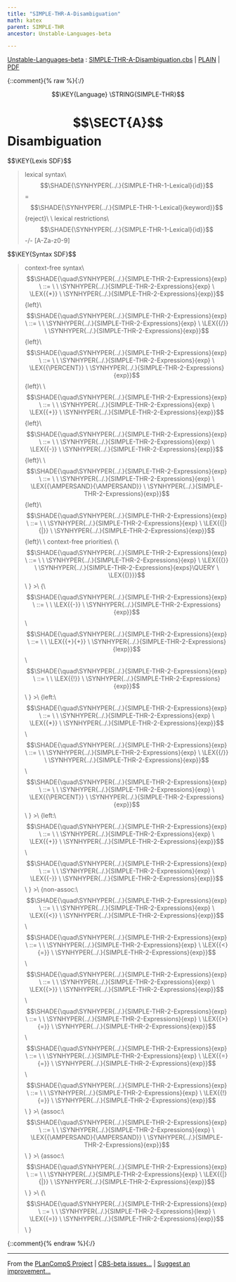 ```yaml
---
title: "SIMPLE-THR-A-Disambiguation"
math: katex
parent: SIMPLE-THR
ancestor: Unstable-Languages-beta

---
```

[Unstable-Languages-beta] : [SIMPLE-THR-A-Disambiguation.cbs] \| [PLAIN] \| [PDF]

{::comment}{% raw %}{:/}

$$\KEY{Language} \STRING{SIMPLE-THR}$$

# $$\SECT{A}$$ Disambiguation
           


\$$\KEY{Lexis SDF}$$

>    lexical syntax\\
>      $$\SHADE{\SYNHYPER{../.}{SIMPLE-THR-1-Lexical}{id}}$$ = $$\SHADE{\SYNHYPER{../.}{SIMPLE-THR-1-Lexical}{keyword}}$$ {reject}\\
>    \\
>    lexical restrictions\\
>      $$\SHADE{\SYNHYPER{../.}{SIMPLE-THR-1-Lexical}{id}}$$ -/- [A-Za-z0-9]

\$$\KEY{Syntax SDF}$$

>    context-free syntax\\
>    $$\SHADE{\quad\SYNHYPER{../.}{SIMPLE-THR-2-Expressions}{exp}  \ ::= \  \  \SYNHYPER{../.}{SIMPLE-THR-2-Expressions}{exp} \ \LEX{{*}} \ \SYNHYPER{../.}{SIMPLE-THR-2-Expressions}{exp}}$$ {left}\\
>    $$\SHADE{\quad\SYNHYPER{../.}{SIMPLE-THR-2-Expressions}{exp}  \ ::= \  \  \SYNHYPER{../.}{SIMPLE-THR-2-Expressions}{exp} \ \LEX{{/}} \ \SYNHYPER{../.}{SIMPLE-THR-2-Expressions}{exp}}$$ {left}\\
>    $$\SHADE{\quad\SYNHYPER{../.}{SIMPLE-THR-2-Expressions}{exp}  \ ::= \  \  \SYNHYPER{../.}{SIMPLE-THR-2-Expressions}{exp} \ \LEX{{\PERCENT}} \ \SYNHYPER{../.}{SIMPLE-THR-2-Expressions}{exp}}$$ {left}\\
>    \\
>    $$\SHADE{\quad\SYNHYPER{../.}{SIMPLE-THR-2-Expressions}{exp}  \ ::= \  \  \SYNHYPER{../.}{SIMPLE-THR-2-Expressions}{exp} \ \LEX{{+}} \ \SYNHYPER{../.}{SIMPLE-THR-2-Expressions}{exp}}$$ {left}\\
>    $$\SHADE{\quad\SYNHYPER{../.}{SIMPLE-THR-2-Expressions}{exp}  \ ::= \  \  \SYNHYPER{../.}{SIMPLE-THR-2-Expressions}{exp} \ \LEX{{-}} \ \SYNHYPER{../.}{SIMPLE-THR-2-Expressions}{exp}}$$ {left}\\
>    \\
>    $$\SHADE{\quad\SYNHYPER{../.}{SIMPLE-THR-2-Expressions}{exp}  \ ::= \  \  \SYNHYPER{../.}{SIMPLE-THR-2-Expressions}{exp} \ \LEX{{\AMPERSAND}{\AMPERSAND}} \ \SYNHYPER{../.}{SIMPLE-THR-2-Expressions}{exp}}$$ {left}\\
>    $$\SHADE{\quad\SYNHYPER{../.}{SIMPLE-THR-2-Expressions}{exp}  \ ::= \  \  \SYNHYPER{../.}{SIMPLE-THR-2-Expressions}{exp} \ \LEX{{|}{|}} \ \SYNHYPER{../.}{SIMPLE-THR-2-Expressions}{exp}}$$ {left}\\
>    \\
>    context-free priorities\\
>    {\\
>    $$\SHADE{\quad\SYNHYPER{../.}{SIMPLE-THR-2-Expressions}{exp}  \ ::= \  \  \SYNHYPER{../.}{SIMPLE-THR-2-Expressions}{exp} \ \LEX{{(}} \ \SYNHYPER{../.}{SIMPLE-THR-2-Expressions}{exps}\QUERY \ \LEX{{)}}}$$\\
>    } >\\
>    {\\
>    $$\SHADE{\quad\SYNHYPER{../.}{SIMPLE-THR-2-Expressions}{exp}  \ ::= \  \  \LEX{{-}} \ \SYNHYPER{../.}{SIMPLE-THR-2-Expressions}{exp}}$$\\
>    $$\SHADE{\quad\SYNHYPER{../.}{SIMPLE-THR-2-Expressions}{exp}  \ ::= \  \  \LEX{{+}{+}} \ \SYNHYPER{../.}{SIMPLE-THR-2-Expressions}{lexp}}$$\\
>    $$\SHADE{\quad\SYNHYPER{../.}{SIMPLE-THR-2-Expressions}{exp}  \ ::= \  \  \LEX{{!}} \ \SYNHYPER{../.}{SIMPLE-THR-2-Expressions}{exp}}$$\\
>    } >\\
>    {left:\\
>    $$\SHADE{\quad\SYNHYPER{../.}{SIMPLE-THR-2-Expressions}{exp}  \ ::= \  \  \SYNHYPER{../.}{SIMPLE-THR-2-Expressions}{exp} \ \LEX{{*}} \ \SYNHYPER{../.}{SIMPLE-THR-2-Expressions}{exp}}$$\\
>    $$\SHADE{\quad\SYNHYPER{../.}{SIMPLE-THR-2-Expressions}{exp}  \ ::= \  \  \SYNHYPER{../.}{SIMPLE-THR-2-Expressions}{exp} \ \LEX{{/}} \ \SYNHYPER{../.}{SIMPLE-THR-2-Expressions}{exp}}$$\\
>    $$\SHADE{\quad\SYNHYPER{../.}{SIMPLE-THR-2-Expressions}{exp}  \ ::= \  \  \SYNHYPER{../.}{SIMPLE-THR-2-Expressions}{exp} \ \LEX{{\PERCENT}} \ \SYNHYPER{../.}{SIMPLE-THR-2-Expressions}{exp}}$$\\
>    } >\\
>    {left:\\
>    $$\SHADE{\quad\SYNHYPER{../.}{SIMPLE-THR-2-Expressions}{exp}  \ ::= \  \  \SYNHYPER{../.}{SIMPLE-THR-2-Expressions}{exp} \ \LEX{{+}} \ \SYNHYPER{../.}{SIMPLE-THR-2-Expressions}{exp}}$$\\
>    $$\SHADE{\quad\SYNHYPER{../.}{SIMPLE-THR-2-Expressions}{exp}  \ ::= \  \  \SYNHYPER{../.}{SIMPLE-THR-2-Expressions}{exp} \ \LEX{{-}} \ \SYNHYPER{../.}{SIMPLE-THR-2-Expressions}{exp}}$$\\
>    } >\\
>    {non-assoc:\\
>    $$\SHADE{\quad\SYNHYPER{../.}{SIMPLE-THR-2-Expressions}{exp}  \ ::= \  \  \SYNHYPER{../.}{SIMPLE-THR-2-Expressions}{exp} \ \LEX{{<}} \ \SYNHYPER{../.}{SIMPLE-THR-2-Expressions}{exp}}$$\\
>    $$\SHADE{\quad\SYNHYPER{../.}{SIMPLE-THR-2-Expressions}{exp}  \ ::= \  \  \SYNHYPER{../.}{SIMPLE-THR-2-Expressions}{exp} \ \LEX{{<}{=}} \ \SYNHYPER{../.}{SIMPLE-THR-2-Expressions}{exp}}$$\\
>    $$\SHADE{\quad\SYNHYPER{../.}{SIMPLE-THR-2-Expressions}{exp}  \ ::= \  \  \SYNHYPER{../.}{SIMPLE-THR-2-Expressions}{exp} \ \LEX{{>}} \ \SYNHYPER{../.}{SIMPLE-THR-2-Expressions}{exp}}$$\\
>    $$\SHADE{\quad\SYNHYPER{../.}{SIMPLE-THR-2-Expressions}{exp}  \ ::= \  \  \SYNHYPER{../.}{SIMPLE-THR-2-Expressions}{exp} \ \LEX{{>}{=}} \ \SYNHYPER{../.}{SIMPLE-THR-2-Expressions}{exp}}$$\\
>    $$\SHADE{\quad\SYNHYPER{../.}{SIMPLE-THR-2-Expressions}{exp}  \ ::= \  \  \SYNHYPER{../.}{SIMPLE-THR-2-Expressions}{exp} \ \LEX{{=}{=}} \ \SYNHYPER{../.}{SIMPLE-THR-2-Expressions}{exp}}$$\\
>    $$\SHADE{\quad\SYNHYPER{../.}{SIMPLE-THR-2-Expressions}{exp}  \ ::= \  \  \SYNHYPER{../.}{SIMPLE-THR-2-Expressions}{exp} \ \LEX{{!}{=}} \ \SYNHYPER{../.}{SIMPLE-THR-2-Expressions}{exp}}$$\\
>    } >\\
>    {assoc:\\
>    $$\SHADE{\quad\SYNHYPER{../.}{SIMPLE-THR-2-Expressions}{exp}  \ ::= \  \  \SYNHYPER{../.}{SIMPLE-THR-2-Expressions}{exp} \ \LEX{{\AMPERSAND}{\AMPERSAND}} \ \SYNHYPER{../.}{SIMPLE-THR-2-Expressions}{exp}}$$\\
>    } >\\
>    {assoc:\\
>    $$\SHADE{\quad\SYNHYPER{../.}{SIMPLE-THR-2-Expressions}{exp}  \ ::= \  \  \SYNHYPER{../.}{SIMPLE-THR-2-Expressions}{exp} \ \LEX{{|}{|}} \ \SYNHYPER{../.}{SIMPLE-THR-2-Expressions}{exp}}$$\\
>    } >\\
>    {\\
>    $$\SHADE{\quad\SYNHYPER{../.}{SIMPLE-THR-2-Expressions}{exp}  \ ::= \  \  \SYNHYPER{../.}{SIMPLE-THR-2-Expressions}{lexp} \ \LEX{{=}} \ \SYNHYPER{../.}{SIMPLE-THR-2-Expressions}{exp}}$$\\
>    }


[Funcons-beta]: /CBS-beta/math/Funcons-beta
  "FUNCONS-BETA"
[Unstable-Funcons-beta]: /CBS-beta/math/Unstable-Funcons-beta
  "UNSTABLE-FUNCONS-BETA"
[Languages-beta]: /CBS-beta/math/Languages-beta
  "LANGUAGES-BETA"
[Unstable-Languages-beta]: /CBS-beta/math/Unstable-Languages-beta
  "UNSTABLE-LANGUAGES-BETA"
[CBS-beta]: /CBS-beta
  "CBS-BETA"
[SIMPLE-THR-A-Disambiguation.cbs]: https://github.com/plancomps/CBS-beta/blob/master/Unstable-Languages-beta/SIMPLE-Threads/SIMPLE-THR-cbs/SIMPLE-THR/SIMPLE-THR-A-Disambiguation/SIMPLE-THR-A-Disambiguation.cbs
  "CBS SOURCE FILE ON GITHUB"
[PLAIN]: /CBS-beta/docs/Unstable-Languages-beta/SIMPLE-Threads/SIMPLE-THR-cbs/SIMPLE-THR/SIMPLE-THR-A-Disambiguation
  "CBS SOURCE WEB PAGE"
 [PRETTY]: /CBS-beta/math/Unstable-Languages-beta/SIMPLE-Threads/SIMPLE-THR-cbs/SIMPLE-THR/SIMPLE-THR-A-Disambiguation
  "CBS-KATEX WEB PAGE"
[PDF]: /CBS-beta/math/Unstable-Languages-beta/SIMPLE-Threads/SIMPLE-THR-cbs/SIMPLE-THR/SIMPLE-THR-A-Disambiguation/SIMPLE-THR-A-Disambiguation.pdf
  "CBS-LATEX PDF FILE"
[PLanCompS Project]: https://plancomps.github.io
  "PROGRAMMING LANGUAGE COMPONENTS AND SPECIFICATIONS PROJECT HOME PAGE"
{::comment}{% endraw %}{:/}

____
From the [PLanCompS Project] | [CBS-beta issues...] | [Suggest an improvement...]

[CBS-beta issues...]: https://github.com/plancomps/CBS-beta/issues
  "CBS-BETA ISSUE REPORTS ON GITHUB"
[Suggest an improvement...]: mailto:plancomps@gmail.com?Subject=CBS-beta%20-%20comment&Body=Re%3A%20CBS-beta%20specification%20at%20SIMPLE-THR/SIMPLE-THR-A-Disambiguation/SIMPLE-THR-A-Disambiguation.cbs%0A%0AComment/Query/Issue/Suggestion%3A%0A%0A%0ASignature%3A%0A
  "GENERATE AN EMAIL TEMPLATE"

